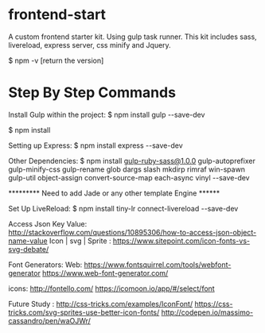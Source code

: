 # frontend-start
A custom frontend starter kit. Using gulp task runner. This kit includes sass, livereload, express server, css minify and Jquery.  

$ npm -v
[return the version]




# Step By Step Commands
Install Gulp within the project:
$	npm install gulp --save-dev

$ npm install 

Setting up Express:
$ npm install express --save-dev

Other Dependencies: 
$ npm install gulp-ruby-sass@1.0.0 gulp-autoprefixer gulp-minify-css gulp-rename glob dargs slash mkdirp rimraf win-spawn gulp-util object-assign convert-source-map each-async vinyl --save-dev


********* Need to add Jade or any other template Engine ******

Set Up LiveReload:
$	npm install tiny-lr connect-livereload --save-dev


Access Json Key Value:
http://stackoverflow.com/questions/10895306/how-to-access-json-object-name-value
Icon | svg | Sprite :
https://www.sitepoint.com/icon-fonts-vs-svg-debate/

Font Generators:
Web:
https://www.fontsquirrel.com/tools/webfont-generator
https://www.web-font-generator.com/

icons:
http://fontello.com/
https://icomoon.io/app/#/select/font

Future Study :
http://css-tricks.com/examples/IconFont/
https://css-tricks.com/svg-sprites-use-better-icon-fonts/
http://codepen.io/massimo-cassandro/pen/waOJWr/
